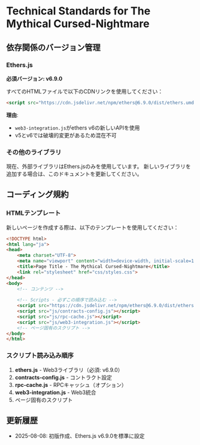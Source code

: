 # Technical Standards for The Mythical Cursed-Nightmare

## 依存関係のバージョン管理

### Ethers.js
**必須バージョン: v6.9.0**

すべてのHTMLファイルで以下のCDNリンクを使用してください：
```html
<script src="https://cdn.jsdelivr.net/npm/ethers@6.9.0/dist/ethers.umd.min.js"></script>
```

**理由**: 
- `web3-integration.js`がethers v6の新しいAPIを使用
- v5とv6では破壊的変更があるため混在不可

### その他のライブラリ
現在、外部ライブラリはEthers.jsのみを使用しています。
新しいライブラリを追加する場合は、このドキュメントを更新してください。

## コーディング規約

### HTMLテンプレート
新しいページを作成する際は、以下のテンプレートを使用してください：

```html
<!DOCTYPE html>
<html lang="ja">
<head>
    <meta charset="UTF-8">
    <meta name="viewport" content="width=device-width, initial-scale=1.0">
    <title>Page Title - The Mythical Cursed-Nightmare</title>
    <link rel="stylesheet" href="css/styles.css">
</head>
<body>
    <!-- コンテンツ -->
    
    <!-- Scripts - 必ずこの順序で読み込む -->
    <script src="https://cdn.jsdelivr.net/npm/ethers@6.9.0/dist/ethers.umd.min.js"></script>
    <script src="js/contracts-config.js"></script>
    <script src="js/rpc-cache.js"></script>
    <script src="js/web3-integration.js"></script>
    <!-- ページ固有のスクリプト -->
</body>
</html>
```

### スクリプト読み込み順序
1. **ethers.js** - Web3ライブラリ（必須: v6.9.0）
2. **contracts-config.js** - コントラクト設定
3. **rpc-cache.js** - RPCキャッシュ（オプション）
4. **web3-integration.js** - Web3統合
5. ページ固有のスクリプト

## 更新履歴
- 2025-08-08: 初版作成、Ethers.js v6.9.0を標準に設定